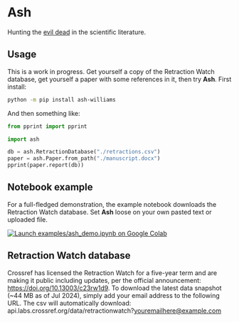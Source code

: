 # Ash

Hunting the
[evil dead](https://www.science.org/content/article/zombie-papers-wont-die-retracted-papers-notorious-fraudster-still-cited-years-later)
in the scientific literature.

## Usage

This is a work in progress. Get yourself a copy of the Retraction Watch database,
get yourself a paper with some references in it,
then try **Ash**.
First install:

```bash
python -m pip install ash-williams
```

And then something like:

```python
from pprint import pprint

import ash

db = ash.RetractionDatabase("./retractions.csv")
paper = ash.Paper.from_path("./manuscript.docx")
pprint(paper.report(db))
```

## Notebook example

For a full-fledged demonstration, the example notebook downloads the Retraction Watch
database. Set **Ash** loose on your own pasted text or uploaded file.

[![Launch examples/ash_demo.ipynb on Google Colab](https://img.shields.io/badge/launch_notebook-ash_demonstration-888.svg?style=for-the-badge&logo=jupyter&logoColor=fff&color=ff4785)](https://colab.research.google.com/github/vaneseltine/ash-williams/blob/main/examples/ash_demo.ipynb)

## Retraction Watch database

Crossref has licensed the Retraction Watch for a five-year term and are making it public
including updates, per the official announcement: https://doi.org/10.13003/c23rw1d9.
To download the latest data snapshot (~44 MB as of Jul 2024),
simply add your email address to the following URL.
The csv will automatically download:
api.labs.crossref.org/data/retractionwatch?youremailhere@example.com
